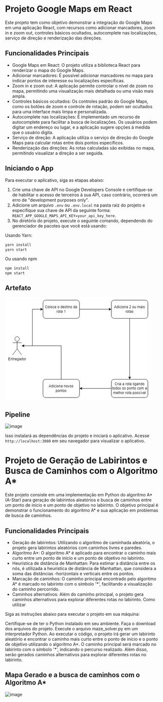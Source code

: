# Projeto Google Maps em React

Este projeto tem como objetivo demonstrar a integração do Google Maps em uma aplicação React, com recursos como adicionar marcadores, zoom in e zoom out, controles básicos ocultados, autocomplete nas localizações, serviço de direção e renderização das direções.

## Funcionalidades Principais

- Google Maps em React: O projeto utiliza a biblioteca React para renderizar o mapa do Google Maps.
- Adicionar marcadores: É possível adicionar marcadores no mapa para indicar pontos de interesse ou localizações específicas.
- Zoom in e zoom out: A aplicação permite controlar o nível de zoom no mapa, permitindo uma visualização mais detalhada ou uma visão mais ampla.
- Controles básicos ocultados: Os controles padrão do Google Maps, como os botões de zoom e controle de rotação, podem ser ocultados para uma interface mais limpa e personalizada.
- Autocomplete nas localizações: É implementado um recurso de autocomplete para facilitar a busca de localizações. Os usuários podem digitar um endereço ou lugar, e a aplicação sugere opções à medida que o usuário digita.
- Serviço de direção: A aplicação utiliza o serviço de direção do Google Maps para calcular rotas entre dois pontos específicos.
- Renderização das direções: As rotas calculadas são exibidas no mapa, permitindo visualizar a direção a ser seguida.

## Iniciando o App

Para executar o aplicativo, siga as etapas abaixo:

1. Crie uma chave de API no Google Developers Console e certifique-se de habilitar o acesso de terceiros à sua API, caso contrário, ocorrerá um erro de "development purposes only".
2. Adicione um arquivo `.env` ou `.env.local` na pasta raiz do projeto e especifique sua chave de API da seguinte forma: `REACT_APP_GOOGLE_MAPS_API_KEY=your_api_key_here`.
3. No diretório do projeto, execute o seguinte comando, dependendo do gerenciador de pacotes que você está usando:

Usando Yarn:

```
yarn install
yarn start
```

Ou usando npm

```
npm install
npm start
```
## Artefato
![alt text](Diagramas/artefatos.jpg)

## Pipeline
![image](https://github.com/erik-tomelin/quick-map-search/assets/63025296/cd431e42-6e9c-4fe2-a48a-08a02d7a6394)

Isso instalará as dependências do projeto e iniciará o aplicativo. Acesse `http://localhost:3000` em seu navegador para visualizar o aplicativo.

# Projeto de Geração de Labirintos e Busca de Caminhos com o Algoritmo A*

Este projeto consiste em uma implementação em Python do algoritmo A* (A-Star) para geração de labirintos aleatórios e busca de caminhos entre um ponto de início e um ponto de objetivo no labirinto. O objetivo principal é demonstrar o funcionamento do algoritmo A* e sua aplicação em problemas de busca de caminhos.

## Funcionalidades Principais
- Geração de labirintos: Utilizando o algoritmo de caminhada aleatória, o projeto gera labirintos aleatórios com caminhos livres e paredes.
- Algoritmo A*: O algoritmo A* é aplicado para encontrar o caminho mais curto entre um ponto de início e um ponto de objetivo no labirinto.
- Heurística de distância de Manhattan: Para estimar a distância entre os nós, é utilizada a heurística de distância de Manhattan, que considera a soma das distâncias -horizontais e verticais entre os pontos.
- Marcação de caminhos: O caminho principal encontrado pelo algoritmo A* é marcado no labirinto com o símbolo '*', facilitando a visualização do caminho percorrido.
- Caminhos alternativos: Além do caminho principal, o projeto gera caminhos alternativos para explorar diferentes rotas no labirinto.
Como utilizar


Siga as instruções abaixo para executar o projeto em sua máquina:

Certifique-se de ter o Python instalado em seu ambiente.
Faça o download dos arquivos do projeto.
Execute o arquivo maze_solver.py em um interpretador Python.
Ao executar o código, o projeto irá gerar um labirinto aleatório e encontrar o caminho mais curto entre o ponto de início e o ponto de objetivo utilizando o algoritmo A*. O caminho principal será marcado no labirinto com o símbolo '*', indicando o percurso realizado. Além disso, serão gerados caminhos alternativos para explorar diferentes rotas no labirinto.

## Mapa Gerado e a busca de caminhos com o Algoritmo A*
![image](https://github.com/erik-tomelin/quick-map-search/assets/63025296/ae6d83c8-e60f-42e6-9110-29d485740c31)
